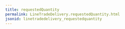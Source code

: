 ```yaml
---
title: requestedQuantity
permalink: LineTradeDelivery.requestedQuantity.html
jsonid: linetradedelivery_requestedquantity
---
```

